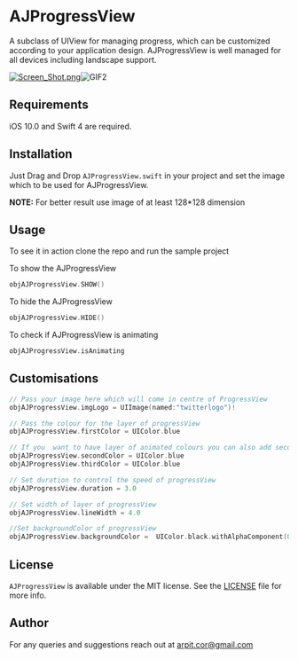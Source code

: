 # AJProgressView
A subclass of UIView for managing progress, which can be customized according to your application design.
AJProgressView is well managed for all devices including landscape support.


[![Screen_Shot.png](https://s26.postimg.org/cg33w31kp/Screen_Shot.png)](https://postimg.org/image/fa699j3qt/)![GIF2](https://media.giphy.com/media/xT9Igu5ycjy9WDZd16/giphy.gif)

## Requirements
iOS 10.0 and Swift 4 are required. 

## Installation
Just Drag and Drop `AJProgressView.swift` in your project and set the image which to be used for AJProgressView.

**NOTE:** For better result use image of at least 128*128 dimension

## Usage
To see it in action clone the repo and run the sample project

To show the AJProgressView
```swift
objAJProgressView.SHOW()
```
To hide the AJProgressView
```swift
objAJProgressView.HIDE()
```
To check if AJProgressView is animating
```swift
objAJProgressView.isAnimating
```

## Customisations

```swift
// Pass your image here which will come in centre of ProgressView
objAJProgressView.imgLogo = UIImage(named:"twitterlogo")!

// Pass the colour for the layer of progressView
objAJProgressView.firstColor = UIColor.blue

// If you  want to have layer of animated colours you can also add second and third colour
objAJProgressView.secondColor = UIColor.blue
objAJProgressView.thirdColor = UIColor.blue

// Set duration to control the speed of progressView
objAJProgressView.duration = 3.0

// Set width of layer of progressView
objAJProgressView.lineWidth = 4.0

//Set backgroundColor of progressView
objAJProgressView.backgroundColor =  UIColor.black.withAlphaComponent(0.2)
```

## License

`AJProgressView` is available under the MIT license. See the [LICENSE](LICENSE) file for more info.

## Author
For any queries and suggestions reach out at arpit.cor@gmail.com

